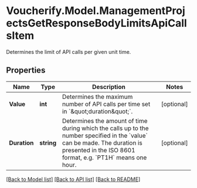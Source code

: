 # Voucherify.Model.ManagementProjectsGetResponseBodyLimitsApiCallsItem
Determines the limit of API calls per given unit time.

## Properties

Name | Type | Description | Notes
------------ | ------------- | ------------- | -------------
**Value** | **int** | Determines the maximum number of API calls per time set in &#x60;\&quot;duration\&quot;&#x60;. | [optional] 
**Duration** | **string** | Determines the amount of time during which the calls up to the number specified in the &#x60;value&#x60; can be made. The duration is presented in the ISO 8601 format, e.g. &#x60;PT1H&#x60; means one hour. | [optional] 

[[Back to Model list]](../README.md#documentation-for-models) [[Back to API list]](../README.md#documentation-for-api-endpoints) [[Back to README]](../README.md)

